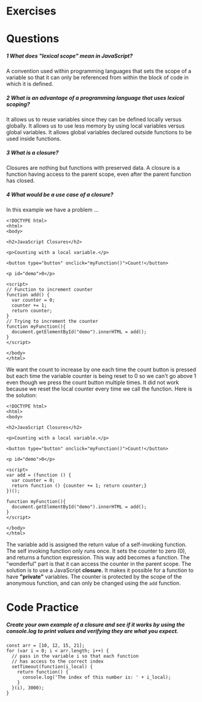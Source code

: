 # **Exercises**
# **Questions**

##### **1 What does "lexical scope" mean in JavaScript?**
A convention used within programming languages that sets the scope of a variable so that it can only be referenced from within the block of code in which it is defined.

##### **2 What is an advantage of a programming language that uses lexical scoping?**
It allows us to reuse variables since they can be defined locally versus globally.
It allows us to use less memory by using local variables versus global variables.
It allows global variables declared outside functions to be used inside functions.


##### **3 What is a closure?**
Closures are nothing but functions with preserved data.
A closure is a function having access to the parent scope, even after the parent function has closed.

##### **4 What would be a use case of a closure?**
In this example we have a problem ...

```
<!DOCTYPE html>
<html>
<body>

<h2>JavaScript Closures</h2>

<p>Counting with a local variable.</p>

<button type="button" onclick="myFunction()">Count!</button>

<p id="demo">0</p>

<script>
// Function to increment counter
function add() {
  var counter = 0;
  counter += 1;
  return counter;
}
// Trying to increment the counter
function myFunction(){
  document.getElementById("demo").innerHTML = add();
}
</script>

</body>
</html>
```


We want the count to increase by one each time the count button is pressed but each time the variable counter is being reset to 0 so we can't go above 1 even though we press the count button multiple times.
It did not work because we reset the local counter every time we call the function.
Here is the solution:

```
<!DOCTYPE html>
<html>
<body>

<h2>JavaScript Closures</h2>

<p>Counting with a local variable.</p>

<button type="button" onclick="myFunction()">Count!</button>

<p id="demo">0</p>

<script>
var add = (function () {
  var counter = 0;
  return function () {counter += 1; return counter;}
})();

function myFunction(){
  document.getElementById("demo").innerHTML = add();
}
</script>

</body>
</html>
```

The variable add is assigned the return value of a self-invoking function.
The self invoking function only runs once. It sets the counter to zero (0), and returns a function expression.
This way add becomes a function. The "wonderful" part is that it can access the counter in the parent scope.
The solution is to use a JavaScript **closure.** It makes it possible for a function to have **"private"** variables.
The counter is protected by the scope of the anonymous function, and can only be changed using the `add` function.

# **Code Practice**
##### **Create your own example of a closure and see if it works by using the console.log to print values and verifying they are what you expect.**

```
const arr = [10, 12, 15, 21];
for (var i = 0; i < arr.length; i++) {
  // pass in the variable i so that each function 
  // has access to the correct index
  setTimeout(function(i_local) {
    return function() {
      console.log('The index of this number is: ' + i_local);
    }
  }(i), 3000);
}
```

